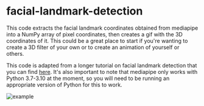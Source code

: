 # facial-landmark-detection
This code extracts the facial landmark coordinates obtained from mediapipe into a NumPy array of pixel coordinates, then creates a gif with the 3D coordinates of it. This could be a great place to start if you're wanting to create a 3D filter of your own or to create an animation of yourself or others. 

This code is adapted from a longer tutorial on facial landmark detection that you can find [here](https://www.samproell.io/posts/yarppg/yarppg-face-detection-with-mediapipe/).
It's also important to note that mediapipe only works with Python 3.7-3.10 at the moment, so you will need to be running an appropriate version of Python for this to work. 

![example](https://github.com/marlenezw/facial-landmark-detection/blob/main/landmark.gif)
